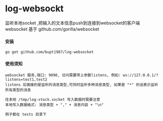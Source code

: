 # log-websockt
监听本地socket ,把输入的文本信息push到连接到websocket的客户端
websocket 基于 github.com/gorilla/websocket  

#### 安装
`go get github.com/bupt1987/log-websocket`

#### 使用须知
~~~~
websocket 服务,端口: 9090, 访问需要带上参数listens, 例如: ws://127.0.0.1/?listens=test1,test2
listens 后面接的是监听的消息类型,可同时监听多种消息类型, 如果是 "*" 的话表示监听所有类型的消息

往本地 /tmp/log-stock.socket 写入数据时需要注意
本地写入数据格式: 消息类型 + "," + 消息内容 + "\n"

例子都在 tests 目录下

~~~~
